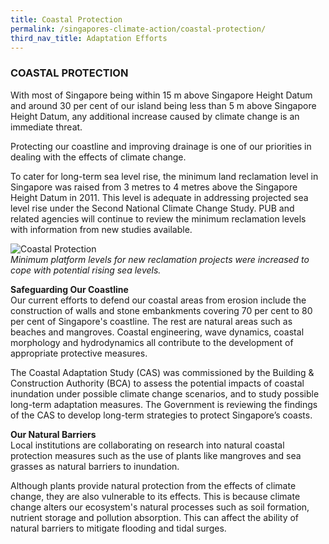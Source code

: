 ```yaml
---
title: Coastal Protection
permalink: /singapores-climate-action/coastal-protection/
third_nav_title: Adaptation Efforts
---
```


### COASTAL PROTECTION

With most of Singapore being within 15 m above Singapore Height Datum and around 30 per cent of our island being less than 5 m above Singapore Height Datum, any additional increase caused by climate change is an immediate threat.

Protecting our coastline and improving drainage is one of our priorities in dealing with the effects of climate change.

To cater for long-term sea level rise, the minimum land reclamation level in Singapore was raised from 3 metres to 4 metres above the Singapore Height Datum in 2011. This level is adequate in addressing projected sea level rise under the Second National Climate Change Study. PUB and related agencies will continue to review the minimum reclamation levels with information from new studies available.

![Coastal Protection](/images/coastal-protection.jpg "Coastal Protection")  
<i>Minimum platform levels for new reclamation projects were increased to cope with potential rising sea levels.</i>

**Safeguarding Our Coastline**  
Our current efforts to defend our coastal areas from erosion include the construction of walls and stone embankments covering 70 per cent to 80 per cent of Singapore's coastline. The rest are natural areas such as beaches and mangroves. Coastal engineering, wave dynamics, coastal morphology and hydrodynamics all contribute to the development of appropriate protective measures.

The Coastal Adaptation Study (CAS) was commissioned by the Building & Construction Authority (BCA) to assess the potential impacts of coastal inundation under possible climate change scenarios, and to study possible long-term adaptation measures. The Government is reviewing the findings of the CAS to develop long-term strategies to protect Singapore’s coasts.

**Our Natural Barriers**  
Local institutions are collaborating on research into natural coastal protection measures such as the use of plants like mangroves and sea grasses as natural barriers to inundation.

Although plants provide natural protection from the effects of climate change, they are also vulnerable to its effects. This is because climate change alters our ecosystem's natural processes such as soil formation, nutrient storage and pollution absorption. This can affect the ability of natural barriers to mitigate flooding and tidal surges.
